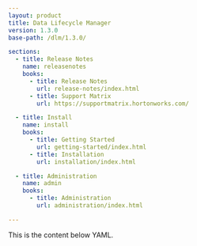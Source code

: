 ```yaml
---
layout: product
title: Data Lifecycle Manager
version: 1.3.0
base-path: /dlm/1.3.0/

sections:
  - title: Release Notes
    name: releasenotes
    books:
      - title: Release Notes
        url: release-notes/index.html
      - title: Support Matrix
        url: https://supportmatrix.hortonworks.com/

  - title: Install
    name: install
    books:
      - title: Getting Started
        url: getting-started/index.html
      - title: Installation
        url: installation/index.html

  - title: Administration
    name: admin
    books:
      - title: Administration
        url: administration/index.html

---
```


This is the content below YAML.

